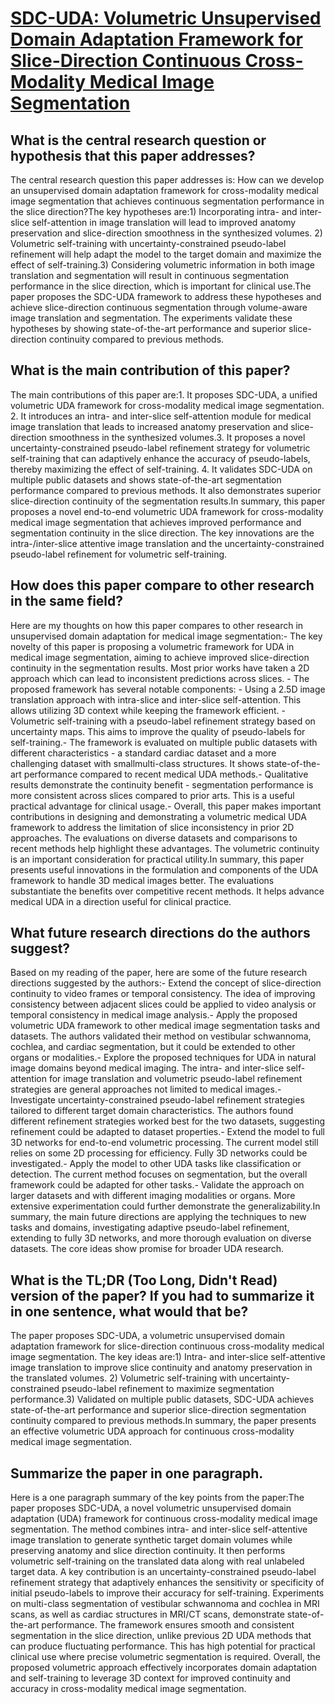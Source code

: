 # [SDC-UDA: Volumetric Unsupervised Domain Adaptation Framework for   Slice-Direction Continuous Cross-Modality Medical Image Segmentation](https://arxiv.org/abs/2305.11012)

## What is the central research question or hypothesis that this paper addresses?

The central research question this paper addresses is: How can we develop an unsupervised domain adaptation framework for cross-modality medical image segmentation that achieves continuous segmentation performance in the slice direction?The key hypotheses are:1) Incorporating intra- and inter-slice self-attention in image translation will lead to improved anatomy preservation and slice-direction smoothness in the synthesized volumes. 2) Volumetric self-training with uncertainty-constrained pseudo-label refinement will help adapt the model to the target domain and maximize the effect of self-training.3) Considering volumetric information in both image translation and segmentation will result in continuous segmentation performance in the slice direction, which is important for clinical use.The paper proposes the SDC-UDA framework to address these hypotheses and achieve slice-direction continuous segmentation through volume-aware image translation and segmentation. The experiments validate these hypotheses by showing state-of-the-art performance and superior slice-direction continuity compared to previous methods.


## What is the main contribution of this paper?

The main contributions of this paper are:1. It proposes SDC-UDA, a unified volumetric UDA framework for cross-modality medical image segmentation. 2. It introduces an intra- and inter-slice self-attention module for medical image translation that leads to increased anatomy preservation and slice-direction smoothness in the synthesized volumes.3. It proposes a novel uncertainty-constrained pseudo-label refinement strategy for volumetric self-training that can adaptively enhance the accuracy of pseudo-labels, thereby maximizing the effect of self-training. 4. It validates SDC-UDA on multiple public datasets and shows state-of-the-art segmentation performance compared to previous methods. It also demonstrates superior slice-direction continuity of the segmentation results.In summary, this paper proposes a novel end-to-end volumetric UDA framework for cross-modality medical image segmentation that achieves improved performance and segmentation continuity in the slice direction. The key innovations are the intra-/inter-slice attentive image translation and the uncertainty-constrained pseudo-label refinement for volumetric self-training.


## How does this paper compare to other research in the same field?

Here are my thoughts on how this paper compares to other research in unsupervised domain adaptation for medical image segmentation:- The key novelty of this paper is proposing a volumetric framework for UDA in medical image segmentation, aiming to achieve improved slice-direction continuity in the segmentation results. Most prior works have taken a 2D approach which can lead to inconsistent predictions across slices. - The proposed framework has several notable components:  - Using a 2.5D image translation approach with intra-slice and inter-slice self-attention. This allows utilizing 3D context while keeping the framework efficient.  - Volumetric self-training with a pseudo-label refinement strategy based on uncertainty maps. This aims to improve the quality of pseudo-labels for self-training.- The framework is evaluated on multiple public datasets with different characteristics - a standard cardiac dataset and a more challenging dataset with smallmulti-class structures. It shows state-of-the-art performance compared to recent medical UDA methods.- Qualitative results demonstrate the continuity benefit - segmentation performance is more consistent across slices compared to prior arts. This is a useful practical advantage for clinical usage.- Overall, this paper makes important contributions in designing and demonstrating a volumetric medical UDA framework to address the limitation of slice inconsistency in prior 2D approaches. The evaluations on diverse datasets and comparisons to recent methods help highlight these advantages. The volumetric continuity is an important consideration for practical utility.In summary, this paper presents useful innovations in the formulation and components of the UDA framework to handle 3D medical images better. The evaluations substantiate the benefits over competitive recent methods. It helps advance medical UDA in a direction useful for clinical practice.


## What future research directions do the authors suggest?

Based on my reading of the paper, here are some of the future research directions suggested by the authors:- Extend the concept of slice-direction continuity to video frames or temporal consistency. The idea of improving consistency between adjacent slices could be applied to video analysis or temporal consistency in medical image analysis.- Apply the proposed volumetric UDA framework to other medical image segmentation tasks and datasets. The authors validated their method on vestibular schwannoma, cochlea, and cardiac segmentation, but it could be extended to other organs or modalities.- Explore the proposed techniques for UDA in natural image domains beyond medical imaging. The intra- and inter-slice self-attention for image translation and volumetric pseudo-label refinement strategies are general approaches not limited to medical images.- Investigate uncertainty-constrained pseudo-label refinement strategies tailored to different target domain characteristics. The authors found different refinement strategies worked best for the two datasets, suggesting refinement could be adapted to dataset properties.- Extend the model to full 3D networks for end-to-end volumetric processing. The current model still relies on some 2D processing for efficiency. Fully 3D networks could be investigated.- Apply the model to other UDA tasks like classification or detection. The current method focuses on segmentation, but the overall framework could be adapted for other tasks.- Validate the approach on larger datasets and with different imaging modalities or organs. More extensive experimentation could further demonstrate the generalizability.In summary, the main future directions are applying the techniques to new tasks and domains, investigating adaptive pseudo-label refinement, extending to fully 3D networks, and more thorough evaluation on diverse datasets. The core ideas show promise for broader UDA research.


## What is the TL;DR (Too Long, Didn't Read) version of the paper? If you had to summarize it in one sentence, what would that be?

The paper proposes SDC-UDA, a volumetric unsupervised domain adaptation framework for slice-direction continuous cross-modality medical image segmentation. The key ideas are:1) Intra- and inter-slice self-attentive image translation to improve slice continuity and anatomy preservation in the translated volumes. 2) Volumetric self-training with uncertainty-constrained pseudo-label refinement to maximize segmentation performance.3) Validated on multiple public datasets, SDC-UDA achieves state-of-the-art performance and superior slice-direction segmentation continuity compared to previous methods.In summary, the paper presents an effective volumetric UDA approach for continuous cross-modality medical image segmentation.


## Summarize the paper in one paragraph.

Here is a one paragraph summary of the key points from the paper:The paper proposes SDC-UDA, a novel volumetric unsupervised domain adaptation (UDA) framework for continuous cross-modality medical image segmentation. The method combines intra- and inter-slice self-attentive image translation to generate synthetic target domain volumes while preserving anatomy and slice direction continuity. It then performs volumetric self-training on the translated data along with real unlabeled target data. A key contribution is an uncertainty-constrained pseudo-label refinement strategy that adaptively enhances the sensitivity or specificity of initial pseudo-labels to improve their accuracy for self-training. Experiments on multi-class segmentation of vestibular schwannoma and cochlea in MRI scans, as well as cardiac structures in MRI/CT scans, demonstrate state-of-the-art performance. The framework ensures smooth and consistent segmentation in the slice direction, unlike previous 2D UDA methods that can produce fluctuating performance. This has high potential for practical clinical use where precise volumetric segmentation is required. Overall, the proposed volumetric approach effectively incorporates domain adaptation and self-training to leverage 3D context for improved continuity and accuracy in cross-modality medical image segmentation.
